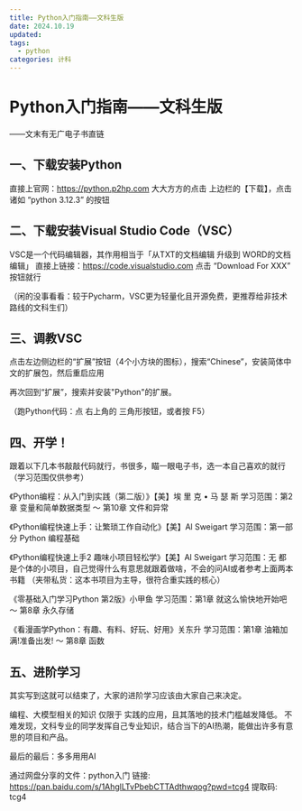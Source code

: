 ```yaml
---
title: Python入门指南——文科生版
date: 2024.10.19
updated:
tags: 
  - python
categories: 计科
---
```


# Python入门指南——文科生版

——文末有无广电子书直链

## 一、下载安装Python

直接上官网：https://python.p2hp.com
大大方方的点击 上边栏的【下载】，点击 诸如 “python 3.12.3” 的按钮

## 二、下载安装Visual Studio Code（VSC）

VSC是一个代码编辑器，其作用相当于「从TXT的文档编辑 升级到 WORD的文档编辑」
直接上链接：https://code.visualstudio.com
点击 “Download For XXX” 按钮就行

（闲的没事看看：较于Pycharm，VSC更为轻量化且开源免费，更推荐给非技术路线的文科生们）

## 三、调教VSC

点击左边侧边栏的“扩展”按钮（4个小方块的图标），搜索“Chinese”，安装简体中文的扩展包，然后重启应用

再次回到“扩展”，搜索并安装"Python"的扩展。

（跑Python代码：点 右上角的 三角形按钮，或者按 F5）

## 四、开学！

跟着以下几本书敲敲代码就行，书很多，瞄一眼电子书，选一本自己喜欢的就行
（学习范围仅供参考）

《Python编程：从入门到实践（第二版）》【美】埃 里 克 • 马 瑟 斯
学习范围：第2章 变量和简单数据类型 ～ 第10章 文件和异常

《Python编程快速上手：让繁琐工作自动化》【美】Al Sweigart
学习范围：第一部分 Python 编程基础

 《Python编程快速上手2 趣味小项目轻松学》【美】Al Sweigart
 学习范围：无
 都是个体的小项目，自己觉得什么有意思就跟着做啥，不会的问AI或者参考上面两本书籍
 （夹带私货：这本书项目为主导，很符合重实践的核心）

《零基础入门学习Python 第2版》小甲鱼
学习范围：第1章 就这么愉快地开始吧 ～ 第8章 永久存储

《看漫画学Python：有趣、有料、好玩、好用》关东升
学习范围：第1章 油箱加满!准备出发! ～ 第8章 函数

## 五、进阶学习

其实写到这就可以结束了，大家的进阶学习应该由大家自己来决定。

编程、大模型相关的知识 仅限于 实践的应用，且其落地的技术门槛越发降低。
不难发现，文科专业的同学发挥自己专业知识，结合当下的AI热潮，能做出许多有意思的项目和产品。

最后的最后：多多用用AI


通过网盘分享的文件：python入门
链接: https://pan.baidu.com/s/1AhglLTvPbebCTTAdthwqog?pwd=tcg4 提取码: tcg4 
